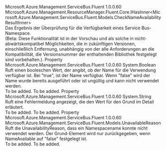 <Type Name="ICheckNameAvailabilityResult" FullName="Microsoft.Azure.Management.ServiceBus.Fluent.ICheckNameAvailabilityResult">
  <TypeSignature Language="C#" Value="public interface ICheckNameAvailabilityResult : Microsoft.Azure.Management.ResourceManager.Fluent.Core.IHasInner&lt;Microsoft.Azure.Management.ServiceBus.Fluent.Models.CheckNameAvailabilityResultInner&gt;" />
  <TypeSignature Language="ILAsm" Value=".class public interface auto ansi abstract ICheckNameAvailabilityResult implements class Microsoft.Azure.Management.ResourceManager.Fluent.Core.IHasInner`1&lt;class Microsoft.Azure.Management.ServiceBus.Fluent.Models.CheckNameAvailabilityResultInner&gt;" />
  <TypeSignature Language="DocId" Value="T:Microsoft.Azure.Management.ServiceBus.Fluent.ICheckNameAvailabilityResult" />
  <TypeSignature Language="VB.NET" Value="Public Interface ICheckNameAvailabilityResult&#xA;Implements IHasInner(Of CheckNameAvailabilityResultInner)" />
  <TypeSignature Language="F#" Value="type ICheckNameAvailabilityResult = interface&#xA;    interface IHasInner&lt;CheckNameAvailabilityResultInner&gt;" />
  <AssemblyInfo>
    <AssemblyName>Microsoft.Azure.Management.ServiceBus.Fluent</AssemblyName>
    <AssemblyVersion>1.0.0.60</AssemblyVersion>
  </AssemblyInfo>
  <Interfaces>
    <Interface>
      <InterfaceName>Microsoft.Azure.Management.ResourceManager.Fluent.Core.IHasInner&lt;Microsoft.Azure.Management.ServiceBus.Fluent.Models.CheckNameAvailabilityResultInner&gt;</InterfaceName>
    </Interface>
  </Interfaces>
  <Docs>
    <summary>
            Das Ergebnis der Überprüfung für die Verfügbarkeit eines Service Bus-Namespace.
            </summary>
    <remarks>
            (Beta: Diese Funktionalität ist in der Vorschau und als solche in nicht-abwärtskompatibel Möglichkeiten, die in zukünftigen Versionen, einschließlich Entfernung, unabhängig von der alle Anforderungen an die Kompatibilität, die Versionsnummer der enthaltenden Bibliothek festgelegt sind vorbehalten.).
            </remarks>
  </Docs>
  <Members>
    <Member MemberName="IsAvailable">
      <MemberSignature Language="C#" Value="public bool IsAvailable { get; }" />
      <MemberSignature Language="ILAsm" Value=".property instance bool IsAvailable" />
      <MemberSignature Language="DocId" Value="P:Microsoft.Azure.Management.ServiceBus.Fluent.ICheckNameAvailabilityResult.IsAvailable" />
      <MemberSignature Language="VB.NET" Value="Public ReadOnly Property IsAvailable As Boolean" />
      <MemberSignature Language="F#" Value="member this.IsAvailable : bool" Usage="Microsoft.Azure.Management.ServiceBus.Fluent.ICheckNameAvailabilityResult.IsAvailable" />
      <MemberType>Property</MemberType>
      <AssemblyInfo>
        <AssemblyName>Microsoft.Azure.Management.ServiceBus.Fluent</AssemblyName>
        <AssemblyVersion>1.0.0.60</AssemblyVersion>
      </AssemblyInfo>
      <ReturnValue>
        <ReturnType>System.Boolean</ReturnType>
      </ReturnValue>
      <Docs>
        <summary>
            Ruft einen booleschen Wert, der angibt, ob der Name für die Verwendung verfügbar ist. Bei "true", ist der Name verfügbar. Wenn "false" wird der Name wurde bereits ausgeführt oder ist ungültig und kann nicht verwendet werden.
            </summary>
        <value>To be added.</value>
        <remarks>To be added.</remarks>
      </Docs>
    </Member>
    <Member MemberName="UnavailabilityMessage">
      <MemberSignature Language="C#" Value="public string UnavailabilityMessage { get; }" />
      <MemberSignature Language="ILAsm" Value=".property instance string UnavailabilityMessage" />
      <MemberSignature Language="DocId" Value="P:Microsoft.Azure.Management.ServiceBus.Fluent.ICheckNameAvailabilityResult.UnavailabilityMessage" />
      <MemberSignature Language="VB.NET" Value="Public ReadOnly Property UnavailabilityMessage As String" />
      <MemberSignature Language="F#" Value="member this.UnavailabilityMessage : string" Usage="Microsoft.Azure.Management.ServiceBus.Fluent.ICheckNameAvailabilityResult.UnavailabilityMessage" />
      <MemberType>Property</MemberType>
      <AssemblyInfo>
        <AssemblyName>Microsoft.Azure.Management.ServiceBus.Fluent</AssemblyName>
        <AssemblyVersion>1.0.0.60</AssemblyVersion>
      </AssemblyInfo>
      <ReturnValue>
        <ReturnType>System.String</ReturnType>
      </ReturnValue>
      <Docs>
        <summary>
            Ruft eine Fehlermeldung angezeigt, die den Wert für den Grund im Detail erläutert.
            </summary>
        <value>To be added.</value>
        <remarks>To be added.</remarks>
      </Docs>
    </Member>
    <Member MemberName="UnavailabilityReason">
      <MemberSignature Language="C#" Value="public Microsoft.Azure.Management.ServiceBus.Fluent.Models.UnavailableReason UnavailabilityReason { get; }" />
      <MemberSignature Language="ILAsm" Value=".property instance class Microsoft.Azure.Management.ServiceBus.Fluent.Models.UnavailableReason UnavailabilityReason" />
      <MemberSignature Language="DocId" Value="P:Microsoft.Azure.Management.ServiceBus.Fluent.ICheckNameAvailabilityResult.UnavailabilityReason" />
      <MemberSignature Language="VB.NET" Value="Public ReadOnly Property UnavailabilityReason As UnavailableReason" />
      <MemberSignature Language="F#" Value="member this.UnavailabilityReason : Microsoft.Azure.Management.ServiceBus.Fluent.Models.UnavailableReason" Usage="Microsoft.Azure.Management.ServiceBus.Fluent.ICheckNameAvailabilityResult.UnavailabilityReason" />
      <MemberType>Property</MemberType>
      <AssemblyInfo>
        <AssemblyName>Microsoft.Azure.Management.ServiceBus.Fluent</AssemblyName>
        <AssemblyVersion>1.0.0.60</AssemblyVersion>
      </AssemblyInfo>
      <ReturnValue>
        <ReturnType>Microsoft.Azure.Management.ServiceBus.Fluent.Models.UnavailableReason</ReturnType>
      </ReturnValue>
      <Docs>
        <summary>
            Ruft die UnavailabilityReason, dass ein Namespacename konnte nicht verwendet werden. Der Grund-Element wird nur zurückgegeben, wenn NameAvailable auf "false" festgelegt ist.
            </summary>
        <value>To be added.</value>
        <remarks>To be added.</remarks>
      </Docs>
    </Member>
  </Members>
</Type>